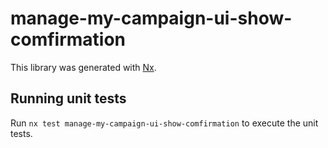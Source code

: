 # manage-my-campaign-ui-show-comfirmation

This library was generated with [Nx](https://nx.dev).

## Running unit tests

Run `nx test manage-my-campaign-ui-show-comfirmation` to execute the unit tests.
